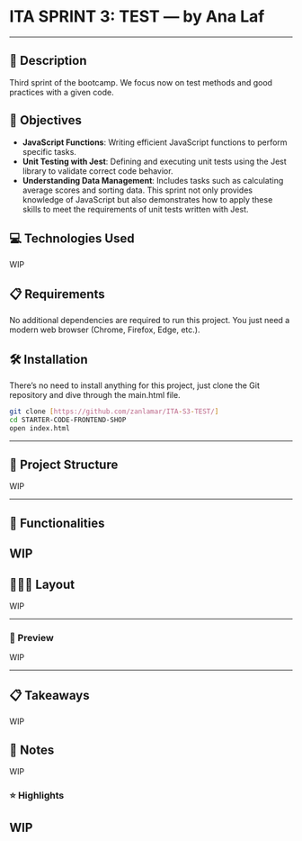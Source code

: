 # ITA SPRINT 3: TEST — by Ana Laf

---

## 📄 Description
Third sprint of the bootcamp. We focus now on test methods and good practices with a given code.




## 🎯 Objectives

- **JavaScript Functions**: Writing efficient JavaScript functions to perform specific tasks.
- **Unit Testing with Jest**: Defining and executing unit tests using the Jest library to validate correct code behavior.
- **Understanding Data Management**: Includes tasks such as calculating average scores and sorting data. This sprint not only provides knowledge of JavaScript but also demonstrates how to apply these skills to meet the requirements of unit tests written with Jest.


## 💻 Technologies Used

WIP

## 📋 Requirements

No additional dependencies are required to run this project. You just need a modern web browser (Chrome, Firefox, Edge, etc.).


## 🛠 Installation

There’s no need to install anything for this project, just clone the Git repository and dive through the main.html file.
```bash
git clone [https://github.com/zanlamar/ITA-S3-TEST/]
cd STARTER-CODE-FRONTEND-SHOP
open index.html
``` 
---


## 📁 Project Structure
WIP



---

## 🔮  Functionalities

WIP
---

## 👩🏻‍🎨 Layout

WIP

---


### 📸  Preview

WIP

---

## 📋 Takeaways
WIP





## 💬 Notes
WIP



### ⭐ Highlights

WIP
---